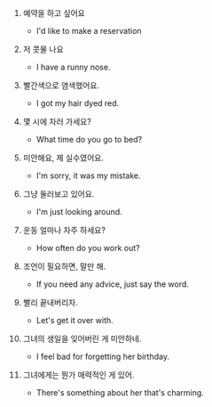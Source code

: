 1. 예약을 하고 싶어요

    - I'd like to make a reservation

2. 저 콧물 나요

    - I have a runny nose.

3. 빨간색으로 염색했어요.

    - I got my hair dyed red.

4. 몇 시에 자러 가세요?

    - What time do you go to bed?

5. 미안해요, 제 실수였어요.

    - I'm sorry, it was my mistake.

6. 그냥 둘러보고 있어요.

    - I'm just looking around.

7. 운동 얼마나 자주 하세요?

    - How often do you work out?

8. 조언이 필요하면, 말만 해.

    - If you need any advice, just say the word.

9. 빨리 끝내버리자.

    - Let's get it over with.

10. 그녀의 생일을 잊어버린 게 미안하네.

    - I feel bad for forgetting her birthday.

11. 그녀에게는 뭔가 매력적인 게 있어.

    - There's something about her that's charming.